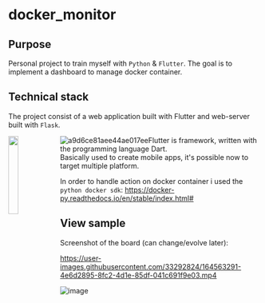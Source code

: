 # docker_monitor

## Purpose
Personal project to train myself with `Python` & `Flutter`.
The goal is to implement a dashboard to manage docker container.

## Technical stack
The project consist of a web application built with Flutter and web-server built with `Flask`.

<img align="left" width="20%" src="https://user-images.githubusercontent.com/33292824/209481807-5d99a426-6617-4f2a-a13a-f5dcecf0981f.png">

![a9d6ce81aee44ae017ee](https://user-images.githubusercontent.com/33292824/209481807-5d99a426-6617-4f2a-a13a-f5dcecf0981f.png)Flutter is framework, written with the programming language Dart.<br/>Basically used to create mobile apps, it's possible now to target multiple platform.<br/>


In order to handle action on docker container i used the `python docker sdk`: https://docker-py.readthedocs.io/en/stable/index.html# <br/>

## View sample
Screenshot of the board (can change/evolve later):



https://user-images.githubusercontent.com/33292824/164563291-4e6d2895-8fc2-4d1e-85df-041c691f9e03.mp4


![image](https://user-images.githubusercontent.com/33292824/181935982-8df27423-7cc3-4cec-8de6-7cf2f8e0bb51.png)
